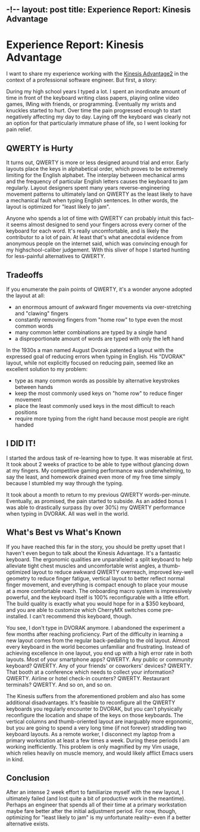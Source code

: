 -!--
layout: post
title: Experience Report: Kinesis Advantage
---

# Experience Report: Kinesis Advantage

I want to share my experience working with the [Kinesis Advantage2](
https://kinesis-ergo.com/shop/advantage2/) in the context of a professional
software engineer. But first, a story:

During my high school years I typed a lot. I spent an inordinate amount of time
in front of the keyboard writing class papers, playing online video games, IMing
with friends, or programming. Eventually my wrists and knuckles started to hurt.
Over time the pain progressed enough to start negatively affecting my day to
day. Laying off the keyboard was clearly not an option for that particularly
immature phase of life, so I went looking for pain relief.

## QWERTY is Hurty

It turns out, QWERTY is more or less designed around trial and error. Early
layouts place the keys in alphabetical order, which proves to be extremely
limiting for the English alphabet. The interplay between mechanical arms and the
frequency of particular English letters causes the keyboard to jam regularly.
Layout designers spent many years reverse-engineering movement patterns to
ultimately land on QWERTY as the least likely to have a mechanical fault when
typing English sentences. In other words, the layout is optimized for "least
likely to jam".

Anyone who spends a lot of time with QWERTY can probably intuit this fact– it
seems almost designed to send your fingers across every corner of the keyboard
for each word. It's really uncomfortable, and is likely the contributor to a lot
of pain. At least that's what anecdotal evidence from anonymous people on the
internet said, which was convincing enough for my highschool-caliber judgement.
With this sliver of hope I started hunting for less-painful alternatives to
QWERTY.

## Tradeoffs

If you enumerate the pain points of QWERTY, it's a wonder anyone adopted the
layout at all:

- an enormous amount of awkward finger movements via over-stretching and
  "clawing" fingers
- constantly removing fingers from "home row" to type even the most common words
- many common letter combinations are typed by a single hand
- a disproportionate amount of words are typed with only the left hand

In the 1930s a man named August Dvorak patented a layout with the expressed goal
of reducing errors when typing in English. His "DVORAK" layout, while not
explicitly focused on reducing pain, seemed like an excellent solution to my
problem:

- type as many common words as possible by alternative keystrokes between hands
- keep the most commonly used keys on "home row" to reduce finger movement
- place the least commonly used keys in the most difficult to reach positions
- require more typing from the right hand because most people are right handed


## I DID IT!

I started the ardous task of re-learning how to type. It was miserable at first.
It took about 2 weeks of practice to be able to type without glancing down at my
fingers. My competitive gaming performance was underwhelming, to say the least,
and homework drained even more of my free time simply because I stumbled my way
through the typing.

It took about a month to return to my previous QWERTY words-per-minute.
Eventually, as promised, the pain started to subside. As an added bonus I was
able to drastically surpass (by over 30%) my QWERTY performance when typing in
DVORAK. All was well in the world.

## What's Best vs What's Known

If you have reached this far in the story, you should be pretty upset that I
haven't even begun to talk about the Kinesis Advantage. It's a fantastic
keyboard. The ergonomic qualities are unparalleled: a split keyboard to help
alleviate tight chest muscles and uncomfortable wrist angles, a thumb-optimized
layout to reduce awkward QWERTY overreach, improved key-well geometry to reduce
finger fatigue, vertical layout to better reflect normal finger movement, and
everything is compact enough to place your mouse at a more comfortable reach.
The onboarding macro system is impressively powerful, and the keyboard itself is
100% reconfigurable with a little effort. The build quality is exactly what you
would hope for in a $350 keyboard, and you are able to customize which CherryMX
switches come pre-installed. I can't recommend this keyboard, though.

You see, I don't type in DVORAK anymore. I abandoned the experiment a few months
after reaching proficiency. Part of the difficulty in learning a new layout
comes from the regular back-pedaling to the old layout. Almost every keyboard in
the world becomes unfamiliar and frustrating. Instead of achieving excellence in
one layout, you end up with a high error rate in both layouts. Most of your
smartphone apps? QWERTY. Any public or community keyboard? QWERTY. Any of your
friends' or coworkers' devices? QWERTY. That booth at a conference which needs
to collect your information? QWERTY. Airline or hotel check-in counters? QWERTY.
Restaurant terminals? QWERTY. And so on, and so on.

The Kinesis suffers from the aforementioned problem and also has some additional
disadvantages. It's feasible to reconfigure all the QWERTY keyboards you
regularly encounter to DVORAK, but you can't physically reconfigure the location
and shape of the keys on those keyboards. The vertical columns and
thumb-oriented layout are inarguably more ergonomic, but you are going to spend
a very long time (if not forever) straddling two keyboard layouts. As a remote
worker, I disconnect my laptop from a primary workstation at least a few times a
week. During these periods I am working inefficiently. This problem is only
magnified by my Vim usage, which relies heavily on muscle memory, and would
likely afflict Emacs users in kind.

## Conclusion

After an intense 2 week effort to familiarize myself with the new layout, I
ultimately failed (and lost quite a bit of productive work in the meantime).
Perhaps an engineer that spends all of their time at a primary workstation maybe
fare better after the initial adjustment period. For now, though, optimizing for
"least likely to jam" is my unfortunate reality– even if a better alternative
exists.
